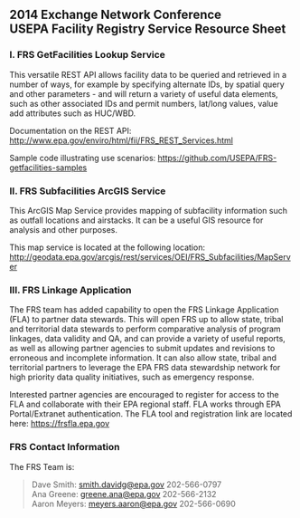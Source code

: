 ## 2014 Exchange Network Conference <br/> USEPA Facility Registry Service Resource Sheet

### I. FRS GetFacilities Lookup Service

This versatile REST API allows facility data to be queried and retrieved in a number of ways, for example by specifying alternate IDs, by spatial query and other parameters - and will return a variety of useful data elements, such as other associated IDs and permit numbers, lat/long values, value add attributes such as HUC/WBD.

Documentation on the REST API:  http://www.epa.gov/enviro/html/fii/FRS_REST_Services.html

Sample code illustrating use scenarios:  https://github.com/USEPA/FRS-getfacilities-samples

### II.  FRS Subfacilities ArcGIS Service

This ArcGIS Map Service provides mapping of subfacility information such as outfall locations and airstacks.  It can be a useful GIS resource for analysis and other purposes.

This map service is located at the following location:
http://geodata.epa.gov/arcgis/rest/services/OEI/FRS_Subfacilities/MapServer

### III.  FRS Linkage Application

The FRS team has added capability to open the FRS Linkage Application (FLA) to partner data stewards.  This will open FRS up to allow state, tribal and territorial data stewards to perform comparative analysis of program linkages, data validity and QA, and can provide a variety of useful reports, as well as allowing partner agencies to submit updates and revisions to erroneous and incomplete information.  It can also allow state, tribal and territorial partners to leverage the EPA FRS data stewardship network for high priority data quality initiatives, such as emergency response.

Interested partner agencies are encouraged to register for access to the FLA and collaborate with their EPA regional staff.  FLA works through EPA Portal/Extranet authentication.  The FLA tool and registration link are located here:
https://frsfla.epa.gov

### FRS Contact Information

The FRS Team is:

> Dave Smith:	smith.davidg@epa.gov		202-566-0797<br/>
  Ana Greene:	greene.ana@epa.gov			202-566-2132<br/>
  Aaron Meyers:	meyers.aaron@epa.gov		202-566-0690<br/>
